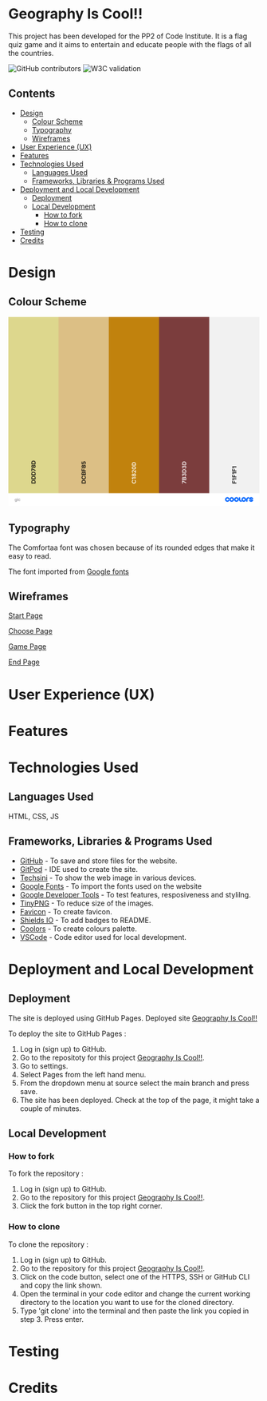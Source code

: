 # Geography Is Cool!!

This project has been developed for the PP2 of Code Institute. It is
a flag quiz game and it aims to entertain and educate people with the flags of all the countries.

![GitHub contributors](https://img.shields.io/badge/CONTRIBUTORS-1-<RED>) ![W3C validation](https://img.shields.io/badge/W3C-VALIDATED-<GREEN>)

## Contents

* [Design](#design)
  * [Colour Scheme](#colour-scheme)
  * [Typography](#typography)
  * [Wireframes](#wireframes)
* [User Experience (UX)](#user-experience-ux)  
* [Features](#features)
* [Technologies Used](#technologies-used)
  * [Languages Used](#languages-used)
  * [Frameworks, Libraries & Programs Used](#frameworks-libraries--programs-used)
* [Deployment and Local Development](#deployment-and-local-development)
  * [Deployment](#deployment)
  * [Local Development](#local-development)
    * [How to fork](#how-to-fork)
    * [How to clone](#how-to-clone)
* [Testing](#testing)
* [Credits](#credits)

# Design

   ## Colour Scheme
   ![Colour palette](documentation/gic.png)
   ## Typography
   The Comfortaa font was chosen because of its rounded edges that make it easy to read.
   
   The font imported from [Google fonts](https://fonts.google.com/specimen/Comfortaa?query=com)
   ## Wireframes
   [Start Page](documentation/wireframes/start-page.png)

   [Choose Page](documentation/wireframes/choose-level-page.png)

   [Game Page](documentation/wireframes/game-page.png)
   
   [End Page](documentation/wireframes/end-page.png)

# User Experience (UX)

# Features

# Technologies Used
## Languages Used
HTML, CSS, JS
## Frameworks, Libraries & Programs Used
* [GitHub](https://github.com/) - To save and store files for the website.
* [GitPod](https://gitpod.io/) - IDE used to create the site.
* [Techsini](https://techsini.com/multi-mockup/index.php) - To show the web image in various devices.
* [Google Fonts](https://fonts.google.com/) - To import the fonts used on the website
* [Google Developer Tools](https://developer.chrome.com/docs/) - To test features, resposiveness and stylilng.
* [TinyPNG](https://tinypng.com/) - To reduce size of the images.
* [Favicon](https://favicon.io/) - To create favicon.
* [Shields IO](https://shields.io/) - To add badges to README.
* [Coolors](https://coolors.co/) - To create colours palette.
* [VSCode](https://code.visualstudio.com/) - Code editor used for local development.
# Deployment and Local Development

## Deployment
The site is deployed using GitHub Pages. Deployed site [Geography Is Cool!!](https://vasileios20.github.io/geography-is-cool/index.html)

To deploy the site to GitHub Pages :
1. Log in (sign up) to GitHub.
2. Go to the repositoty for this project [Geography Is Cool!!](https://github.com/Vasileios20/geography-is-cool).
3. Go to settings.
4. Select Pages from the left hand menu.
5. From the dropdown menu at source select the main branch and press save.
6. The site has been deployed. Check at the top of the page, it might take a couple of minutes.
## Local Development
### How to fork
To fork the repository :
1. Log in (sign up) to GitHub.
2. Go to the repository for this project [Geography Is Cool!!](https://github.com/Vasileios20/geography-is-cool).
3. Click the fork button in the top right corner.

### How to clone
To clone the repository :
1. Log in (sign up) to GitHub.
2. Go to the repository for this project [Geography Is Cool!!](https://github.com/Vasileios20/geography-is-cool).
3. Click on the code button, select one of the HTTPS, SSH or GitHub CLI and copy the link shown.
4. Open the terminal in your code editor and change the current working directory to the location you want to use for the cloned directory.
5. Type 'git clone' into the terminal and then paste the link you copied in step 3. Press enter.

# Testing

# Credits